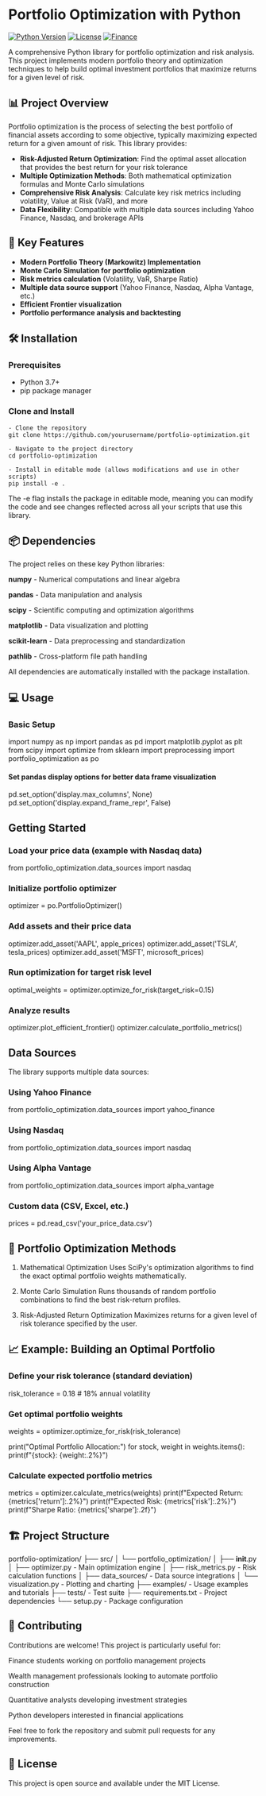 # Portfolio Optimization with Python

[![Python Version](https://img.shields.io/badge/python-3.7%2B-blue)](https://www.python.org/)
[![License](https://img.shields.io/badge/license-MIT-green)](LICENSE)
[![Finance](https://img.shields.io/badge/domain-Quantitative%20Finance-orange)](https://)

A comprehensive Python library for portfolio optimization and risk analysis. This project implements modern portfolio theory and optimization techniques to help build optimal investment portfolios that maximize returns for a given level of risk.

## 📊 Project Overview

Portfolio optimization is the process of selecting the best portfolio of financial assets according to some objective, typically maximizing expected return for a given amount of risk. This library provides:

- **Risk-Adjusted Return Optimization**: Find the optimal asset allocation that provides the best return for your risk tolerance
- **Multiple Optimization Methods**: Both mathematical optimization formulas and Monte Carlo simulations
- **Comprehensive Risk Analysis**: Calculate key risk metrics including volatility, Value at Risk (VaR), and more
- **Data Flexibility**: Compatible with multiple data sources including Yahoo Finance, Nasdaq, and brokerage APIs

## 🚀 Key Features

- **Modern Portfolio Theory (Markowitz) Implementation**
- **Monte Carlo Simulation for portfolio optimization**
- **Risk metrics calculation** (Volatility, VaR, Sharpe Ratio)
- **Multiple data source support** (Yahoo Finance, Nasdaq, Alpha Vantage, etc.)
- **Efficient Frontier visualization**
- **Portfolio performance analysis and backtesting**

## 🛠 Installation

### Prerequisites

- Python 3.7+
- pip package manager

### Clone and Install
    - Clone the repository
    git clone https://github.com/yourusername/portfolio-optimization.git

    - Navigate to the project directory
    cd portfolio-optimization
    
    - Install in editable mode (allows modifications and use in other scripts)
    pip install -e .

The -e flag installs the package in editable mode, meaning you can modify the code and see changes reflected across all your scripts that use this library.


## 📦 Dependencies

The project relies on these key Python libraries:

**numpy** - Numerical computations and linear algebra

**pandas** - Data manipulation and analysis

**scipy** - Scientific computing and optimization algorithms

**matplotlib** - Data visualization and plotting

**scikit-learn** - Data preprocessing and standardization

**pathlib** - Cross-platform file path handling

All dependencies are automatically installed with the package installation.

## 💻 Usage

### Basic Setup

import numpy as np
import pandas as pd
import matplotlib.pyplot as plt
from scipy import optimize
from sklearn import preprocessing
import portfolio_optimization as po

#### Set pandas display options for better data frame visualization
pd.set_option('display.max_columns', None)
pd.set_option('display.expand_frame_repr', False)

## Getting Started

### Load your price data (example with Nasdaq data)
from portfolio_optimization.data_sources import nasdaq

### Initialize portfolio optimizer
optimizer = po.PortfolioOptimizer()

### Add assets and their price data
optimizer.add_asset('AAPL', apple_prices)
optimizer.add_asset('TSLA', tesla_prices)
optimizer.add_asset('MSFT', microsoft_prices)

### Run optimization for target risk level
optimal_weights = optimizer.optimize_for_risk(target_risk=0.15)

### Analyze results
optimizer.plot_efficient_frontier()
optimizer.calculate_portfolio_metrics()

## Data Sources

The library supports multiple data sources:

### Using Yahoo Finance
from portfolio_optimization.data_sources import yahoo_finance

### Using Nasdaq
from portfolio_optimization.data_sources import nasdaq

### Using Alpha Vantage  
from portfolio_optimization.data_sources import alpha_vantage

### Custom data (CSV, Excel, etc.)
prices = pd.read_csv('your_price_data.csv')


## 🎯 Portfolio Optimization Methods

1. Mathematical Optimization
Uses SciPy's optimization algorithms to find the exact optimal portfolio weights mathematically.

2. Monte Carlo Simulation
Runs thousands of random portfolio combinations to find the best risk-return profiles.

3. Risk-Adjusted Return Optimization
Maximizes returns for a given level of risk tolerance specified by the user.

## 📈 Example: Building an Optimal Portfolio

### Define your risk tolerance (standard deviation)
risk_tolerance = 0.18  # 18% annual volatility

### Get optimal portfolio weights
weights = optimizer.optimize_for_risk(risk_tolerance)

print("Optimal Portfolio Allocation:")
for stock, weight in weights.items():
    print(f"{stock}: {weight:.2%}")

### Calculate expected portfolio metrics
metrics = optimizer.calculate_metrics(weights)
print(f"Expected Return: {metrics['return']:.2%}")
print(f"Expected Risk: {metrics['risk']:.2%}")
print(f"Sharpe Ratio: {metrics['sharpe']:.2f}")

## 🏗 Project Structure

portfolio-optimization/
├── src/
│   └── portfolio_optimization/
│    ├── __init__.py
│    ├── optimizer.py          - Main optimization engine
│    ├── risk_metrics.py       - Risk calculation functions
│    ├── data_sources/         - Data source integrations
│        └── visualization.py     - Plotting and charting
├── examples/                     - Usage examples and tutorials
├── tests/                        - Test suite
├── requirements.txt              - Project dependencies
└── setup.py                      - Package configuration

## 🤝 Contributing

Contributions are welcome! This project is particularly useful for:

Finance students working on portfolio management projects

Wealth management professionals looking to automate portfolio construction

Quantitative analysts developing investment strategies

Python developers interested in financial applications

Feel free to fork the repository and submit pull requests for any improvements.

## 📝 License


This project is open source and available under the MIT License.

